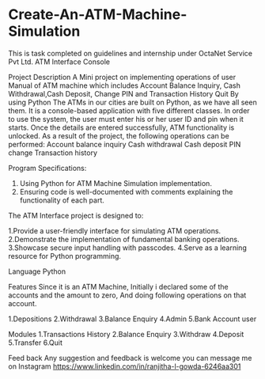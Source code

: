# Create-An-ATM-Machine-Simulation
This is  task completed on guidelines and internship under OctaNet Service  Pvt Ltd.
ATM Interface Console

Project Description
A Mini project on implementing operations  of user Manual of ATM machine which
includes Account Balance Inquiry, Cash Withdrawal,Cash Deposit, Change PIN and Transaction History  Quit By using Python 
The ATMs in our cities are built on Python, as we have all seen them. 
It is a console-based application with five different classes. 
In order to use the system, the user must enter his or her user ID and pin when it starts. 
Once the details are entered successfully, ATM functionality is unlocked. 
As a result of the project, the following operations can be performed:
Account balance inquiry
Cash withdrawal
Cash deposit
PIN change
Transaction history

Program Specifications:
1) Using  Python for ATM Machine Simulation  implementation.
2) Ensuring code is well-documented with comments explaining the functionality of each part.


The ATM Interface project is designed to:

1.Provide a user-friendly interface for simulating ATM operations.
2.Demonstrate the implementation of fundamental banking operations.
3.Showcase secure input handling with passcodes.
4.Serve as a learning resource for Python programming.

Language
Python 


Features
Since it is an ATM Machine, 
Initially i declared some of the accounts and  the amount to zero, 
And doing following operations on that account.

1.Depositions
2.Withdrawal
3.Balance Enquiry
4.Admin
5.Bank Account user


Modules
1.Transactions History
2.Balance Enquiry
3.Withdraw
4.Deposit
5.Transfer
6.Quit

Feed back
Any suggestion and  feedback is welcome
you can message me on  Instagram
https://www.linkedin.com/in/ranjitha-l-gowda-6246aa301
